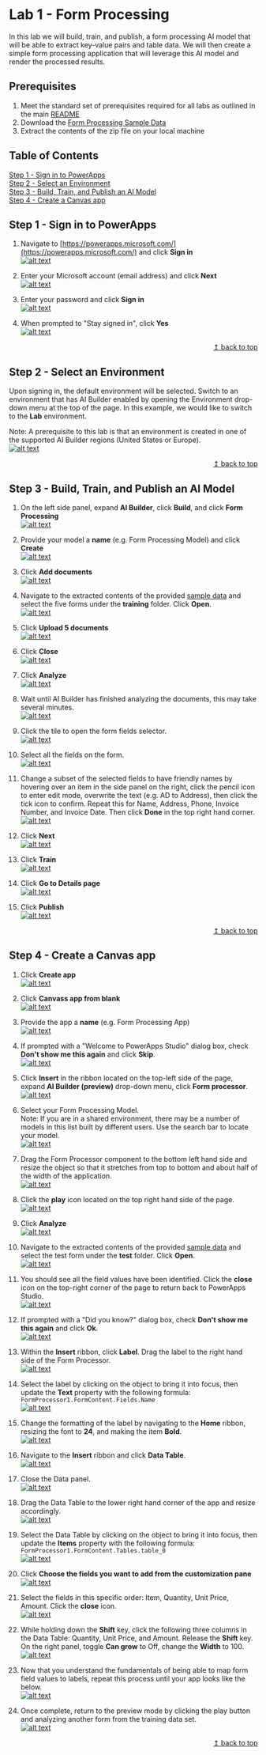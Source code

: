 # Lab 1 - Form Processing
In this lab we will build, train, and publish, a form processing AI model that will be able to extract key-value pairs and table data. We will then create a simple form processing application that will leverage this AI model and render the processed results.

## Prerequisites
1. Meet the standard set of prerequisites required for all labs as outlined in the main [README](../README.md)
2. Download the [Form Processing Sample Data](../../../raw/master/data/ai-builder-lab-formprocessing.zip)
3. Extract the contents of the zip file on your local machine

## Table of Contents
   [Step 1 - Sign in to PowerApps](#step-1---sign-in-to-powerapps)  
   [Step 2 - Select an Environment](#step-2---select-an-environment)  
   [Step 3 - Build, Train, and Publish an AI Model](#step-3---build-train-and-publish-an-ai-model)  
   [Step 4 - Create a Canvas app](#step-4---create-a-canvas-app)  

## Step 1 - Sign in to PowerApps
1. Navigate to [https://powerapps.microsoft.com/](https://powerapps.microsoft.com/) and click **Sign in**  
[![alt text](../images/img-lab-fp-01.png "Alt")](../../../raw/master/images/img-lab-fp-01.png)  

2. Enter your Microsoft account (email address) and click **Next**  
[![alt text](../images/img-lab-fp-02.png "Alt")](../../../raw/master/images/img-lab-fp-02.png)  

3. Enter your password and click **Sign in**  
[![alt text](../images/img-lab-fp-03.png "Alt")](../../../raw/master/images/img-lab-fp-03.png)  

4. When prompted to "Stay signed in", click **Yes**  
[![alt text](../images/img-lab-fp-04.png "Alt")](../../../raw/master/images/img-lab-fp-04.png)  

<div align="right"><a href="#lab-1---form-processing">↥ back to top</a></div>

## Step 2 - Select an Environment
Upon signing in, the default environment will be selected. Switch to an environment that has AI Builder enabled by opening the Environment drop-down menu at the top of the page. In this example, we would like to switch to the **Lab** environment.

Note: A prerequisite to this lab is that an environment is created in one of the supported AI Builder regions (United States or Europe).  
[![alt text](../images/img-lab-fp-05.png "Alt")](../../../raw/master/images/img-lab-fp-05.png)  

<div align="right"><a href="#lab-1---form-processing">↥ back to top</a></div>

## Step 3 - Build, Train, and Publish an AI Model
1. On the left side panel, expand **AI Builder**, click **Build**, and click **Form Processing**  
[![alt text](../images/img-lab-fp-06.png "Alt")](../../../raw/master/images/img-lab-fp-06.png)  

2. Provide your model a **name** (e.g. Form Processing Model) and click **Create**  
[![alt text](../images/img-lab-fp-07.png "Alt")](../../../raw/master/images/img-lab-fp-07.png)  

3. Click **Add documents**  
[![alt text](../images/img-lab-fp-08.png "Alt")](../../../raw/master/images/img-lab-fp-08.png)  

4. Navigate to the extracted contents of the provided [sample data](../../../raw/master/data/ai-builder-lab-formprocessing.zip) and select the five forms under the **training** folder. Click **Open**.  
[![alt text](../images/img-lab-fp-09.png "Alt")](../../../raw/master/images/img-lab-fp-09.png)  

5. Click **Upload 5 documents**  
[![alt text](../images/img-lab-fp-10.png "Alt")](../../../raw/master/images/img-lab-fp-10.png)  

6. Click **Close**  
[![alt text](../images/img-lab-fp-11.png "Alt")](../../../raw/master/images/img-lab-fp-11.png)  

7. Click **Analyze**  
[![alt text](../images/img-lab-fp-12.png "Alt")](../../../raw/master/images/img-lab-fp-12.png)  

8. Wait until AI Builder has finished analyzing the documents, this may take several minutes.  
[![alt text](../images/img-lab-fp-13.png "Alt")](../../../raw/master/images/img-lab-fp-13.png)  

9. Click the tile to open the form fields selector.  
[![alt text](../images/img-lab-fp-14.png "Alt")](../../../raw/master/images/img-lab-fp-14.png)  

10. Select all the fields on the form.  
[![alt text](../images/img-lab-fp-15.png "Alt")](../../../raw/master/images/img-lab-fp-15.png)  

11. Change a subset of the selected fields to have friendly names by hovering over an item in the side panel on the right, click the pencil icon to enter edit mode, overwrite the text (e.g. AD to Address), then click the tick icon to confirm. Repeat this for Name, Address, Phone, Invoice Number, and Invoice Date. Then click **Done** in the top right hand corner.  
[![alt text](../images/img-lab-fp-16.png "Alt")](../../../raw/master/images/img-lab-fp-16.png)  

12. Click **Next**  
[![alt text](../images/img-lab-fp-17.png "Alt")](../../../raw/master/images/img-lab-fp-17.png)  

13. Click **Train**  
[![alt text](../images/img-lab-fp-18.png "Alt")](../../../raw/master/images/img-lab-fp-18.png)  

14. Click **Go to Details page**  
[![alt text](../images/img-lab-fp-19.png "Alt")](../../../raw/master/images/img-lab-fp-19.png)  

15. Click **Publish**  
[![alt text](../images/img-lab-fp-20.png "Alt")](../../../raw/master/images/img-lab-fp-20.png)  

<div align="right"><a href="#lab-1---form-processing">↥ back to top</a></div>

## Step 4 - Create a Canvas app
1. Click **Create app**  
[![alt text](../images/img-lab-fp-21.png "Alt")](../../../raw/master/images/img-lab-fp-21.png)  

2. Click **Canvass app from blank**  
[![alt text](../images/img-lab-fp-22.png "Alt")](../../../raw/master/images/img-lab-fp-22.png)  

3. Provide the app a **name** (e.g. Form Processing App)  
[![alt text](../images/img-lab-fp-23.png "Alt")](../../../raw/master/images/img-lab-fp-23.png)  

4. If prompted with a "Welcome to PowerApps Studio" dialog box, check **Don't show me this again** and click **Skip**.  
[![alt text](../images/img-lab-fp-24.png "Alt")](../../../raw/master/images/img-lab-fp-24.png)  

5. Click **Insert** in the ribbon located on the top-left side of the page, expand **AI Builder (preview)** drop-down menu, click **Form processor**.  
[![alt text](../images/img-lab-fp-25.png "Alt")](../../../raw/master/images/img-lab-fp-25.png)  

6. Select your Form Processing Model.  
Note: If you are in a shared environment, there may be a number of models in this list built by different users. Use the search bar to locate your model.  
[![alt text](../images/img-lab-fp-26.png "Alt")](../../../raw/master/images/img-lab-fp-26.png)  

7. Drag the Form Processor component to the bottom left hand side and resize the object so that it stretches from top to bottom and about half of the width of the application.  
[![alt text](../images/img-lab-fp-27.png "Alt")](../../../raw/master/images/img-lab-fp-27.png)  

8. Click the **play** icon located on the top right hand side of the page.  
[![alt text](../images/img-lab-fp-28.png "Alt")](../../../raw/master/images/img-lab-fp-28.png)  

9. Click **Analyze**  
[![alt text](../images/img-lab-fp-29.png "Alt")](../../../raw/master/images/img-lab-fp-29.png)  

10. Navigate to the extracted contents of the provided [sample data](../../../raw/master/data/ai-builder-lab-formprocessing.zip) and select the test form under the **test** folder. Click **Open**.  
[![alt text](../images/img-lab-fp-30.png "Alt")](../../../raw/master/images/img-lab-fp-30.png)  

11. You should see all the field values have been identified. Click the **close** icon on the top-right corner of the page to return back to PowerApps Studio.  
[![alt text](../images/img-lab-fp-31.png "Alt")](../../../raw/master/images/img-lab-fp-31.png)  

12. If prompted with a "Did you know?" dialog box, check **Don't show me this again** and click **Ok**.  
[![alt text](../images/img-lab-fp-32.png "Alt")](../../../raw/master/images/img-lab-fp-32.png)  

13. Within the **Insert** ribbon, click **Label**. Drag the label to the right hand side of the Form Processor.  
[![alt text](../images/img-lab-fp-33.png "Alt")](../../../raw/master/images/img-lab-fp-33.png)  

14. Select the label by clicking on the object to bring it into focus, then update the **Text** property with the following formula: ``FormProcessor1.FormContent.Fields.Name``  
[![alt text](../images/img-lab-fp-34.png "Alt")](../../../raw/master/images/img-lab-fp-34.png)  

15. Change the formatting of the label by navigating to the **Home** ribbon, resizing the font to **24**, and making the item **Bold**.  
[![alt text](../images/img-lab-fp-35.png "Alt")](../../../raw/master/images/img-lab-fp-35.png)  

16. Navigate to the **Insert** ribbon and click **Data Table**.  
[![alt text](../images/img-lab-fp-36.png "Alt")](../../../raw/master/images/img-lab-fp-36.png)  

17. Close the Data panel.  
[![alt text](../images/img-lab-fp-37.png "Alt")](../../../raw/master/images/img-lab-fp-37.png)  

18. Drag the Data Table to the lower right hand corner of the app and resize accordingly.  
[![alt text](../images/img-lab-fp-38.png "Alt")](../../../raw/master/images/img-lab-fp-38.png)  

19. Select the Data Table by clicking on the object to bring it into focus, then update the **Items** property with the following formula: ``FormProcessor1.FormContent.Tables.table_0``  
[![alt text](../images/img-lab-fp-39.png "Alt")](../../../raw/master/images/img-lab-fp-39.png)  

20. Click **Choose the fields you want to add from the customization pane**  
[![alt text](../images/img-lab-fp-40.png "Alt")](../../../raw/master/images/img-lab-fp-40.png)  

21. Select the fields in this specific order: Item, Quantity, Unit Price, Amount. Click the **close** icon.  
[![alt text](../images/img-lab-fp-41.png "Alt")](../../../raw/master/images/img-lab-fp-41.png)  

22. While holding down the **Shift** key, click the following three columns in the Data Table: Quantity, Unit Price, and Amount. Release the **Shift** key. On the right panel, toggle **Can grow** to Off, change the **Width** to 100.  
[![alt text](../images/img-lab-fp-42.png "Alt")](../../../raw/master/images/img-lab-fp-42.png)  

23. Now that you understand the fundamentals of being able to map form field values to labels, repeat this process until your app looks like the below.  
[![alt text](../images/img-lab-fp-43.png "Alt")](../../../raw/master/images/img-lab-fp-43.png)  

24. Once complete, return to the preview mode by clicking the play button and analyzing another form from the training data set.  
[![alt text](../images/img-lab-fp-44.png "Alt")](../../../raw/master/images/img-lab-fp-44.png)  

<div align="right"><a href="#lab-1---form-processing">↥ back to top</a></div>
